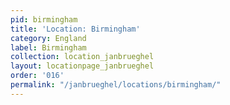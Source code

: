 ```yaml
---
pid: birmingham
title: 'Location: Birmingham'
category: England
label: Birmingham
collection: location_janbrueghel
layout: locationpage_janbrueghel
order: '016'
permalink: "/janbrueghel/locations/birmingham/"
---
```

